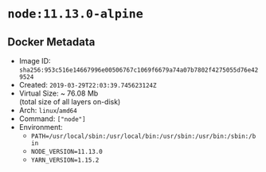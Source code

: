 # `node:11.13.0-alpine`

## Docker Metadata

- Image ID: `sha256:953c516e14667996e00506767c1069f6679a74a07b7802f4275055d76e429524`
- Created: `2019-03-29T22:03:39.745623124Z`
- Virtual Size: ~ 76.08 Mb  
  (total size of all layers on-disk)
- Arch: `linux`/`amd64`
- Command: `["node"]`
- Environment:
  - `PATH=/usr/local/sbin:/usr/local/bin:/usr/sbin:/usr/bin:/sbin:/bin`
  - `NODE_VERSION=11.13.0`
  - `YARN_VERSION=1.15.2`
